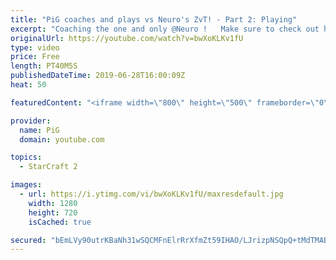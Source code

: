 ```yaml
---
title: "PiG coaches and plays vs Neuro's ZvT! - Part 2: Playing"
excerpt: "Coaching the one and only @Neuro !   Make sure to check out his channels and social media: https://www.twitch.tv/neuro https://www.youtube.com/channel/UCOUtDNm-8Td8AaJvMLxujtg https://twitter.com/NeuroZerg https://www.instagram.com/neurozerg/?hl=en  Like the content? Then consider to leave a thumbs up"
originalUrl: https://youtube.com/watch?v=bwXoKLKv1fU
type: video
price: Free
length: PT40M5S
publishedDateTime: 2019-06-28T16:00:09Z
heat: 50

featuredContent: "<iframe width=\"800\" height=\"500\" frameborder=\"0\" src=\"https://www.youtube.com/embed/bwXoKLKv1fU\" allow=\"accelerometer; autoplay; encrypted-media; gyroscope; picture-in-picture\" allowfullscreen></iframe>"

provider:
  name: PiG
  domain: youtube.com

topics:
  - StarCraft 2

images:
  - url: https://i.ytimg.com/vi/bwXoKLKv1fU/maxresdefault.jpg
    width: 1280
    height: 720
    isCached: true

secured: "bEmLVy90utrKBaNh31wSQCMFnElrRrXfmZt59IHAO/LJrizpNSQpQ+tMdTMABt6gSoRBhz2n1wZDg0nQGEfW2SD62Mcp6fmHLXqRXzVSf+AXXDVoakp7ID/mRRwbvKk6vsXq84LO/11sHcsQPXRrtZ8NhG1bbn/jvQqTlvU478Zp5RJ33ugBtgCV1WKqJn/dS64rGktjNbZ2yIkQVR6K1AE72WN4AurKrcRPtvjdkgiQFpXHYl1Kv6vpwGOXOwWKquSmf3rCLAMEsCX7UZ3NsE/0lrav/XGArC9rUUPhbR9Kx+BbO26g1qUqHg8VsYFB1eh950vMnrnCJKiOtlihWgSeCc5foX+pnEwo+IZtmJS08C8Z1ifTqdvKF2deuZg5z/7yPA9/N2CGpNTijwaYSUtNyCH4jEgv8YqNu1ZpKUQ=;mkPmphBzhmkRRH+EHiJ+0g=="
---
```



